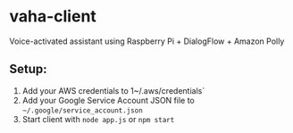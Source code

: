 # vaha-client
Voice-activated assistant using Raspberry Pi + DialogFlow + Amazon Polly

## Setup:
1. Add your AWS credentials to 1~/.aws/credentials`
2. Add your Google Service Account JSON file to `~/.google/service_account.json`
3. Start client with `node app.js` or `npm start`
